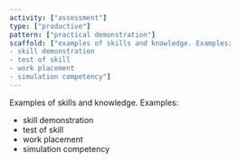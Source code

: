 ```yaml
---
activity: ["assessment"]
type: ["productive"]
pattern: ["practical demonstration"]
scaffold: ["examples of skills and knowledge. Examples:
- skill demonstration
- test of skill
- work placement
- simulation competency"]
---
```


Examples of skills and knowledge. Examples:
- skill demonstration
- test of skill
- work placement
- simulation competency
